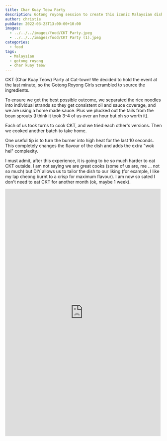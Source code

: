 ```yaml
---
title: Char Kuay Teow Party
description: Gotong royong session to create this iconic Malaysian dish
author: christie
pubDate: 2022-03-23T13:00:00+10:00
images:
  - ../../../images/food/CKT Party.jpeg
  - ../../../images/food/CKT Party (1).jpeg
categories:
  - food
tags:
  - Malaysian
  - gotong royong
  - char kuay teow
---
```


CKT (Char Kuay Teow) Party at Cat-town! We decided to hold the event at the last minute, so the Gotong Royong Girls scrambled to source the ingredients.

To ensure we get the best possible outcome, we separated the rice noodles into individual strands so they get consistent oil and sauce coverage, and we are using a home made sauce. Plus we plucked out the tails from the bean sprouts (I think it took 3-4 of us over an hour but oh so worth it).

Each of us took turns to cook CKT, and we tried each other's versions. Then we cooked another batch to take home.

One useful tip is to turn the burner into high heat for the last 10 seconds. This completely changes the flavour of the dish and adds the extra "wok hei" complexity.

I must admit, after this experience, it is going to be so much harder to eat CKT outside. I am not saying we are great cooks (some of us are, me ... not so much) but DIY allows us to tailor the dish to our liking (for example, I like my lap cheong burnt to a crisp for maximum flavour).
I am now so sated I don't need to eat CKT for another month (ok, maybe 1 week).

<iframe src="https://www.facebook.com/plugins/post.php?href=https%3A%2F%2Fwww.facebook.com%2Fchris1.tham%2Fposts%2Fpfbid02uGa84rTEBQeTt79c7rgvLawPCu8njiHJHrQrWCzQPpmGWtuSGxkL9tV2uJSAtkQml&show_text=true&width=500" width="500" height="793" style="border:none;overflow:hidden" scrolling="no" frameborder="0" allowfullscreen="true" allow="autoplay; clipboard-write; encrypted-media; picture-in-picture; web-share"></iframe>

